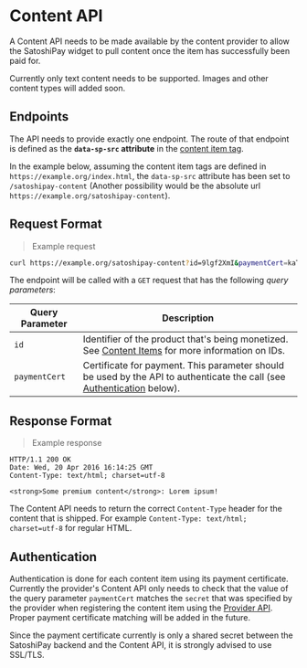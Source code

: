 # Content API

A Content API needs to be made available by the content provider to allow the SatoshiPay widget to pull content once the item has successfully been paid for.

<aside class="notice">
  Currently only text content needs to be supported. Images and other content types will added soon.
</aside>

## Endpoints

The API needs to provide exactly one endpoint. The route of that endpoint is defined as the **`data-sp-src` attribute** in the [content item tag](#content-items).

In the example below, assuming the content item tags are defined in `https://example.org/index.html`, the `data-sp-src` attribute has been set to `/satoshipay-content` (Another possibility would be the absolute url `https://example.org/satoshipay-content`).

## Request Format

> Example request

```bash
curl https://example.org/satoshipay-content?id=9lgf2XmI&paymentCert=kaTBAIv5j
```

The endpoint will be called with a `GET` request that has the following *query parameters*:

Query Parameter | Description
--------------- | -----------
`id`            | Identifier of the product that's being monetized. See [Content Items](#content-items) for more information on IDs.
`paymentCert`   | Certificate for payment. This parameter should be used by the API to authenticate the call (see [Authentication](#authentication8) below).

## Response Format

> Example response

```
HTTP/1.1 200 OK
Date: Wed, 20 Apr 2016 16:14:25 GMT
Content-Type: text/html; charset=utf-8

<strong>Some premium content</strong>: Lorem ipsum!
```

The Content API needs to return the correct `Content-Type` header for the content that is shipped. For example `Content-Type: text/html; charset=utf-8` for regular HTML.

## Authentication

Authentication is done for each content item using its payment certificate. Currently the provider's Content API only needs to check that the value of the query parameter `paymentCert` matches the `secret` that was specified by the provider when registering the content item using the [Provider API](#provider-api). Proper payment certificate matching will be added in the future.

<aside class="warning">
  Since the payment certificate currently is only a shared secret between the SatoshiPay backend and the Content API, it is strongly advised to use SSL/TLS.
</aside>

